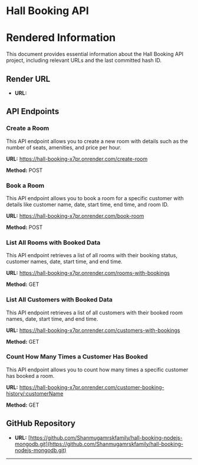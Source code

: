 # Hall Booking API

# Rendered Information

This document provides essential information about the Hall Booking API project, including relevant URLs and the last committed hash ID.

## Render URL

- **URL:** []()

## API Endpoints

### Create a Room

This API endpoint allows you to create a new room with details such as the number of seats, amenities, and price per hour.

**URL:** https://hall-booking-x7pr.onrender.com/create-room

**Method:** POST

### Book a Room

This API endpoint allows you to book a room for a specific customer with details like customer name, date, start time, end time, and room ID.

**URL:** https://hall-booking-x7pr.onrender.com/book-room

**Method:** POST

### List All Rooms with Booked Data

This API endpoint retrieves a list of all rooms with their booking status, customer names, date, start time, and end time.

**URL:** https://hall-booking-x7pr.onrender.com/rooms-with-bookings

**Method:** GET

### List All Customers with Booked Data

This API endpoint retrieves a list of all customers with their booked room names, date, start time, and end time.

**URL:** https://hall-booking-x7pr.onrender.com/customers-with-bookings

**Method:** GET

### Count How Many Times a Customer Has Booked

This API endpoint allows you to count how many times a specific customer has booked a room.

**URL:** https://hall-booking-x7pr.onrender.com/customer-booking-history/:customerName

**Method:** GET

## GitHub Repository

- **URL:** [https://github.com/Shanmugamrskfamily/hall-booking-nodejs-mongodb.git](https://github.com/Shanmugamrskfamily/hall-booking-nodejs-mongodb.git)

---
